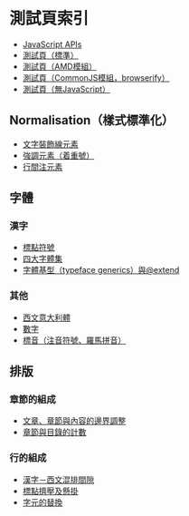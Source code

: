 測試頁索引
========

 - [JavaScript APIs](api.html)
 - [測試頁（標準）](test.html)
 - [測試頁（AMD模組）](test-amd.html)
 - [測試頁（CommonJS模組，browserify）](test-commonjs.html)
 - [測試頁（無JavaScript）](test-nojs.html)

## Normalisation（樣式標準化）

 - [文字裝飾線元素](./deco-line.html)
 - [強調元素（着重號）](./em.html)
 - [行間注元素](./ruby.html)

## 字體
### 漢字

 - [標點符號](./biaodian.html)
 - [四大字體集](./four.html)
 - [字體基型（typeface generics）與@extend](./generics.html)

### 其他

 - [西文意大利體](./italic.html)
 - [數字](./numeral.html)
 - [標音（注音符號、羅馬拼音）](./ruby\(ff\).html)

## 排版
### 章節的組成

 - [文章、章節與內容的邊界調整](./well-knit.html)
 - [章節與目錄的計數](./counter.html)

### 行的組成

 - [漢字－西文混排間隙](./hws.html)
 - [標點擠壓及懸掛](./jiya.html)
 - [字元的替換](./subst.html)

<!--
## 接口

 - [強制標點禁則](./api/jinzify.html)
 - [字元級選擇器](./api/charify.html)
 - [相鄰文字裝飾線](./api/deco-line.html)
 - [着重號](./api/em.html)
 - [行間注元素](./api/ruby.html)
-->
